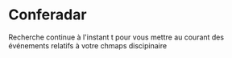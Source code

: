 # Conferadar
Recherche continue à l'instant t pour vous mettre au courant des événements relatifs à votre chmaps discipinaire
